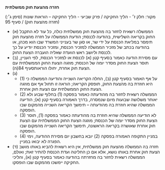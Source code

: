 **חזרה מהצעת חוק ממשלתית**

(מקור: חלק ז׳ - הליך החקיקה / פרק שביעי - הליך החקיקה – הוראות שונות (סימן ג׳: חזרה מהצעת חוק) / סעיף 95)
 * (א) הממשלה רשאית לחזור בה מהצעת חוק ממשלתית כולה, כל עוד לא התקבל החוק בקריאה השלישית, בהודעה לכנסת; הודעת הממשלה על חזרה מהצעת חוק תימסר במליאת הכנסת על ידי שר, או סגן שר בענייני המשרד שבו הוא מכהן, או בהודעה בכתב של מזכיר הממשלה למזכיר הכנסת, ומזכיר הכנסת יודיע על כך לכנסת וליושב ראש הוועדה שאליה הועברה הצעת החוק.
 * (ב) עם מסירת הודעה כאמור בסעיף קטן (א) לכנסת או למזכיר הכנסת, לפי העניין, תוסר הצעת החוק מסדר יומה של הכנסת; מוזגה הצעת החוק הממשלתית עם הצעת חוק אחרת, יחולו הוראותסעיף 84(ה).
 * (ג) 
   * (1) על אף האמור בסעיף קטן (ב), החלה הקריאה השנייה והודיעה הממשלה כי היא חוזרת בה מהצעת החוק, תופסק הקריאה; הוראה זו תחול אף אם מוזגה הצעת החוק הממשלתית עם הצעת חוק אחרת.
   * (2) הממשלה רשאית לחזור בה מהודעתה כאמור בפסקה (1) בחלוף שבוע ולא יאוחר משלושה שבועות מיום שנמסרה, בדרך האמורה בסעיף קטן (א); הודיעה הממשלה שהיא חוזרת בה מהודעתה – תימשך הקריאה השנייה מהמקום שבו הופסקה.
   * (3) לא הודיעה הממשלה שהיא חוזרת בה מהודעתה כאמור בפסקה (1), תוסר הצעת החוק מסדר יומה של הכנסת; מוזגה הצעת החוק הממשלתית עם הצעת חוק אחרת שאושרה בקריאה הראשונה, תימשך הקריאה השנייה מהמקום שבו הופסקה.
   * (4) במניין התקופה האמורה בפסקה (2) יובא בחשבון יום מסירת ההודעה, וימי הפגרה לא יבואו במניין.
 * (ד) חזרה בה הממשלה מהצעת חוק ממשלתית, אין היא רשאית להביא באותו מושב הצעת חוק אחרת באותו נושא, אלא אם כן החליטה ועדת הכנסת להתיר זאת; ואולם, הממשלה רשאית לחזור בה מחזרתה בהודעה כאמור בסעיף קטן (א), והליכי החקיקה יימשכו מהמקום שבו הופסקו.